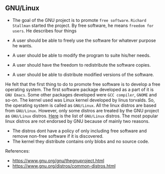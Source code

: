 ## GNU/Linux

* The goal of the GNU project is to promote `free software`. `Richard Stallman` started the project. By free software, he means `freedom for users`. He describes four things

* A user should be able to freely use the software for whatever purpose he wants.
* A user should be able to modify the program to suite his/her needs.
* A user should have the freedom to redistribute the software copies.
* A user should be able to distribute modified versions of the software.

He felt that the first thing to do to promote free software is to develop a free operating system. The first software package developed as a part of it is `GNU Emacs`. Some other packages developed were `GCC compiler`, `GNOME` and so-on. The kernel used was Linux kernel developed by linus torvalds. So, the operating system is called as `GNU/Linux`. All the linux distros are based from `GNU/Linux`. However, only some distros are treated by the GNU project as `GNU/Linux` distros. [Here](https://www.gnu.org/distros/free-distros.html) is the list of `GNU/Linux` distros. The most popular linux distros are not endorsed by GNU because of mainly two reasons.

* The distros dont have a policy of only including free software and remove non-free software if it is discovered.
* The kernel they distribute contains only blobs and no source code.


References:

* https://www.gnu.org/gnu/thegnuproject.html
* https://www.gnu.org/distros/common-distros.html
